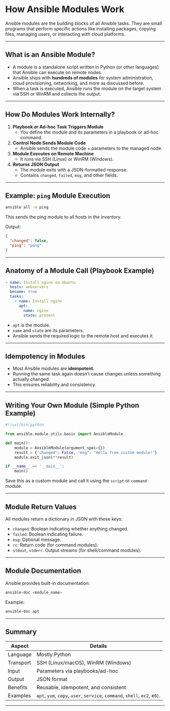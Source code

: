 # How Ansible Modules Work

Ansible modules are the building blocks of all Ansible tasks. They are small programs that perform specific actions like installing packages, copying files, managing users, or interacting with cloud platforms.

---

## What is an Ansible Module?

- A module is a standalone script written in Python (or other languages) that Ansible can execute on remote nodes.
- Ansible ships with **hundreds of modules** for system administration, cloud provisioning, networking, and more as discussed before.
- When a task is executed, Ansible runs the module on the target system via SSH or WinRM and collects the output.

---

## How Do Modules Work Internally?

1. **Playbook or Ad-hoc Task Triggers Module**
   - You define the module and its parameters in a playbook or ad-hoc command.
2. **Control Node Sends Module Code**
   - Ansible sends the module code + parameters to the managed node.
3. **Module Executes on Remote Machine**
   - It runs via SSH (Linux) or WinRM (Windows).
4. **Returns JSON Output**
   - The module exits with a JSON-formatted response.
   - Contains `changed`, `failed`, `msg`, and other fields.

---

## Example: `ping` Module Execution

```bash
ansible all -m ping
```

This sends the ping module to all hosts in the inventory.

Output:

```json
{
  "changed": false,
  "ping": "pong"
}
```

---

## Anatomy of a Module Call (Playbook Example)

```yaml
- name: Install nginx on Ubuntu
  hosts: webservers
  become: true
  tasks:
    - name: Install nginx
      apt:
        name: nginx
        state: present
```

- `apt` is the module.
- `name` and `state` are its parameters.
- Ansible sends the required logic to the remote host and executes it.

---

## Idempotency in Modules

- Most Ansible modules are **idempotent**.
- Running the same task again doesn’t cause changes unless something actually changed.
- This ensures reliability and consistency.

---

## Writing Your Own Module (Simple Python Example)

```python
#!/usr/bin/python

from ansible.module_utils.basic import AnsibleModule

def main():
    module = AnsibleModule(argument_spec={})
    result = {"changed": False, "msg": "Hello from custom module!"}
    module.exit_json(**result)

if __name__ == '__main__':
    main()
```

Save this as a custom module and call it using the `script` or `command` module.

---

## Module Return Values

All modules return a dictionary in JSON with these keys:

- `changed`: Boolean indicating whether anything changed.
- `failed`: Boolean indicating failure.
- `msg`: Optional message.
- `rc`: Return code (for command modules).
- `stdout`, `stderr`: Output streams (for shell/command modules).

---

## Module Documentation

Ansible provides built-in documentation:

```bash
ansible-doc <module_name>
```

Example:

```bash
ansible-doc apt
```

---

## Summary

| Aspect            | Details                                                                 |
|-------------------|-------------------------------------------------------------------------|
| Language          | Mostly Python                                                           |
| Transport         | SSH (Linux/macOS), WinRM (Windows)                                      |
| Input             | Parameters via playbooks/ad-hoc                                         |
| Output            | JSON format                                                             |
| Benefits          | Reusable, idempotent, and consistent                                    |
| Examples          | `apt`, `yum`, `copy`, `user`, `service`, `command`, `shell`, `ec2`, etc. |

---
